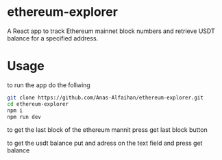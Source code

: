 # ethereum-explorer

A React app to track Ethereum mainnet block numbers and retrieve USDT balance for a specified address.

# Usage

to run the app do the follwing

```bash
git clone https://github.com/Anas-Alfaihan/ethereum-explorer.git
cd ethereum-explorer
npm i
npm run dev
```

to get the last block of the ethereum mannit press get last block button

to get the usdt balance put and adress on the text field and press get balance
